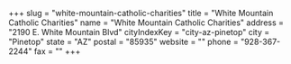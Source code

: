 +++
slug = "white-mountain-catholic-charities"
title = "White Mountain Catholic Charities"
name = "White Mountain Catholic Charities"
address = "2190 E. White Mountain Blvd"
cityIndexKey = "city-az-pinetop"
city = "Pinetop"
state = "AZ"
postal = "85935"
website = ""
phone = "928-367-2244"
fax = ""
+++
